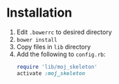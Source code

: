 # Installation

1. Edit `.bowerrc` to desired directory
2. `bower install`
3. Copy files in `lib` directory
4. Add the following to `config.rb`:
    ```ruby
    require 'lib/moj_skeleton'
    activate :moj_skeleton
    ```
